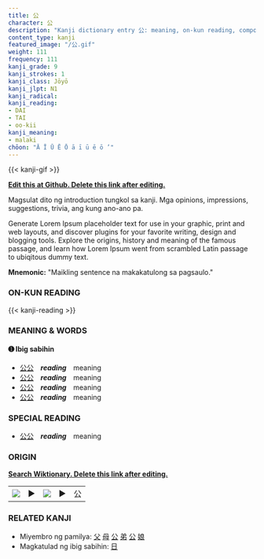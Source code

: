 ```yaml
---
title: 公
character: 公
description: "Kanji dictionary entry 公: meaning, on-kun reading, compounds, origin, related kanji"
content_type: kanji
featured_image: "/公.gif"
weight: 111
frequency: 111
kanji_grade: 9
kanji_strokes: 1
kanji_class: Jōyō
kanji_jlpt: N1
kanji_radical: 
kanji_reading: 
- DAI
- TAI
- oo-kii
kanji_meaning:
- malaki
chōon: "Ā Ī Ū Ē Ō ā ī ū ē ō ’"
---
```

[//]: # (Don't edit the line below. Kanji animated GIF code is automatically generated.)
{{< kanji-gif >}}

[//]: # (Edit below this line.)

**[Edit this at Github. Delete this link after editing.](https://github.com/tim0g/tim/tree/main/content/kanji/公/index.md)**

Magsulat dito ng introduction tungkol sa kanji. Mga opinions, impressions, suggestions, trivia, ang kung ano-ano pa.

Generate Lorem Ipsum placeholder text for use in your graphic, print and web layouts, and discover plugins for your favorite writing, design and blogging tools. Explore the origins, history and meaning of the famous passage, and learn how Lorem Ipsum went from scrambled Latin passage to ubiqitous dummy text.
 
**Mnemonic:** "Maikling sentence na makakatulong sa pagsaulo."

### ON-KUN READING

[//]: # (Don't edit the line below. ON-KUN READING code is automatically generated.)
{{< kanji-reading >}}

### MEANING & WORDS

#### ➊ **Ibig sabihin**
  - [公](../公)[公](../公)　***reading***　meaning
  - [公](../公)[公](../公)　***reading***　meaning
  - [公](../公)[公](../公)　***reading***　meaning
  - [公](../公)[公](../公)　***reading***　meaning

### SPECIAL READING
  - [公](../公)[公](../公)　***reading***　meaning

### ORIGIN

**[Search Wiktionary. Delete this link after editing.](https://wiktionary.org/wiki/公)**
<table class="kanji-table"><tr><td>
<img src="60px-公-bronze.svg.png">
</td><td>▶</td><td>
<img src="60px-公-oracle.svg.png">
</td><td>▶</td>
<td class="kanji-origin">公</td>
</tr></table>

### RELATED KANJI
- Miyembro ng pamilya: [父](../父) [母](../母) [公](../公) [弟](../弟) [公](../公) [娘](../娘)
- Magkatulad ng ibig sabihin: [日](../日)
